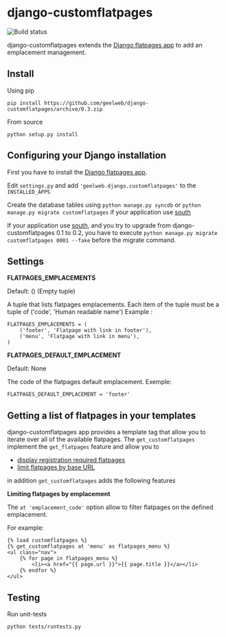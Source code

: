 # django-customflatpages

![Build status](https://travis-ci.org/geelweb/django-customflatpages.svg?branch=master)

django-customflatpages extends the [Django flatpages app](https://docs.djangoproject.com/en/dev/ref/contrib/flatpages/) to add an
emplacement management.

## Install

Using pip

    pip install https://github.com/geelweb/django-customflatpages/archive/0.3.zip

From source

    python setup.py install

## Configuring your Django installation

First you have to install the [Django flatpages app](https://docs.djangoproject.com/en/1.6/ref/contrib/flatpages/#installation).

Edit `settings.py` and add `'geelweb.django.customflatpages'` to the `INSTALLED_APPS`

Create the database tables using `python manage.py syncdb` or `python manage.py migrate customflatpages` if your application use [south](http://south.aeracode.org/)

If your application use [south](http://south.aeracode.org/), and you try to upgrade from django-customflatpages 0.1 to 0.2, you have to execute `python manage.py migrate customflatpages 0001 --fake` before the migrate command.

## Settings

**FLATPAGES_EMPLACEMENTS**

Default: () (Empty tuple)

A tuple that lists flatpages emplacements. Each item of the tuple must be a
tuple of ('code', 'Human readable name') Example :

    FLATPAGES_EMPLACEMENTS = (
        ('footer', 'Flatpage with link in footer'),
        ('menu', 'Flatpage with link in menu'),
    )

**FLATPAGES_DEFAULT_EMPLACEMENT**

Default: None

The code of the flatpages default emplacement. Exemple:

    FLATPAGES_DEFAULT_EMPLACEMENT = 'footer'

## Getting a list of flatpages in your templates

django-customflatpages app provides a template tag that allow you to iterate
over all of the available flatpages. The `get_customflatpages` implement the
`get_flatpages` feature and allow you to

 * [display registration required flatpages](https://docs.djangoproject.com/en/1.6/ref/contrib/flatpages/#displaying-registration-required-flatpages)
 * [limit flatpages by base URL](https://docs.djangoproject.com/en/1.6/ref/contrib/flatpages/#limiting-flatpages-by-base-url)

in addition `get_customflatpages` adds the following features

**Limiting flatpages by emplacement**

The `at 'emplacement_code'` option allow to filter flatpages on the defined
emplacement.

For example:

    {% load customflatpages %}
    {% get_customflatpages at 'menu' as flatpages_menu %}
    <ul class="nav">
        {% for page in flatpages_menu %}
            <li><a href="{{ page.url }}">{{ page.title }}</a></li>
        {% endfor %}
    </ul>

## Testing

Run unit-tests

    python tests/runtests.py
